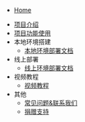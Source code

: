 * [Home](/)
- [项目介绍](README.md)
- [项目功能使用](common/functions.md)
- 本地环境搭建
  - [本地环境部署文档](part1/本地环境部署文档.md)
- 线上部署
  - [线上环境部署文档](part2/线上环境部署详细文档)
- 视频教程
  - [视频教程](common/course.md)
- 其他
  - [常见问题&联系我们](common/problems.md)
  - [捐赠支持](common/sponsor.md)